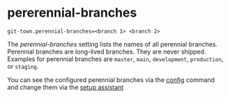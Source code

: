 # pererennial-branches

```
git-town.perennial-branches=<branch 1> <branch 2>
```

The _perennial-branches_ setting lists the names of all perennial branches.
Perennial branches are long-lived branches. They are never shipped. Examples for
perennial branches are `master`, `main`, `development`, `production`, or
`staging`.

You can see the configured perennial branches via the
[config](../commands/config.md) command and change them via the
[setup assistant](../commands/setup.md)
